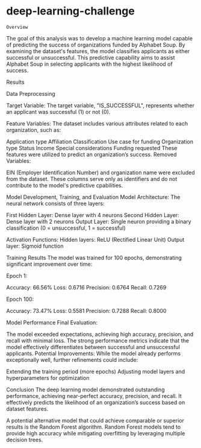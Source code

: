 # deep-learning-challenge
    Overview
The goal of this analysis was to develop a machine learning model capable of predicting the success of organizations funded by Alphabet Soup. By examining the dataset's features, the model classifies applicants as either successful or unsuccessful. This predictive capability aims to assist Alphabet Soup in selecting applicants with the highest likelihood of success.

Results

Data Preprocessing

Target Variable:
The target variable, "IS_SUCCESSFUL", represents whether an applicant was successful (1) or not (0).

Feature Variables:
The dataset includes various attributes related to each organization, such as:

Application type
Affiliation
Classification
Use case for funding
Organization type
Status
Income
Special considerations
Funding requested
These features were utilized to predict an organization’s success.
Removed Variables:

EIN (Employer Identification Number) and organization name were excluded from the dataset.
These columns serve only as identifiers and do not contribute to the model's predictive cpabilities.

Model Development, Training, and Evaluation
Model Architecture:
The neural network consists of three layers:

First Hidden Layer: Dense layer with 4 neurons
Second Hidden Layer: Dense layer with 2 neurons
Output Layer: Single neuron providing a binary classification (0 = unsuccessful, 1 = successful)

Activation Functions:
Hidden layers: ReLU (Rectified Linear Unit)
Output layer: Sigmoid function

Training Results
The model was trained for 100 epochs, demonstrating significant improvement over time:

Epoch 1:

Accuracy: 66.56%
Loss: 0.6716
Precision: 0.6764
Recall: 0.7269

Epoch 100:

Accuracy: 73.47%
Loss: 0.5581
Precision: 0.7288
Recall: 0.8000


Model Performance
Final Evaluation:

The model exceeded expectations, achieving high accuracy, precision, and recall with minimal loss.
The strong performance metrics indicate that the model effectively differentiates between successful and unsuccessful applicants.
Potential Improvements:
While the model already performs exceptionally well, further refinements could include:

Extending the training period (more epochs)
Adjusting model layers and hyperparameters for optimization


Conclusion
The deep learning model demonstrated outstanding performance, achieving near-perfect accuracy, precision, and recall. It effectively predicts the likelihood of an organization’s success based on dataset features.

A potential alternative model that could achieve comparable or superior results is the Random Forest algorithm. Random Forest models tend to provide high accuracy while mitigating overfitting by leveraging multiple decision trees.
